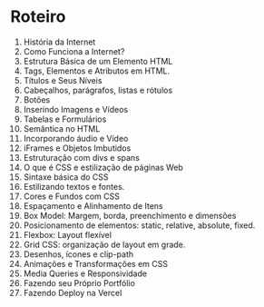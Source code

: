 # Roteiro

1. História da Internet
2. Como Funciona a Internet?
3. Estrutura Básica de um Elemento HTML
4. Tags, Elementos e Atributos em HTML.
5. Títulos e Seus Níveis
6. Cabeçalhos, parágrafos, listas e rótulos
7. Botões
8. Inserindo Imagens e Vídeos
9. Tabelas e Formulários
10. Semântica no HTML
11. Incorporando áudio e Vídeo
12. iFrames e Objetos Imbutidos
13. Estruturação com divs e spans
14. O que é CSS e estilização de páginas Web
15. Sintaxe básica do CSS
16. Estilizando textos e fontes.
17. Cores e Fundos com CSS
18. Espaçamento e Alinhamento de Itens
19. Box Model: Margem, borda, preenchimento e dimensões
20. Posicionamento de elementos: static, relative, absolute, fixed.
21. Flexbox: Layout flexível
22. Grid CSS: organização de layout em grade.
23. Desenhos, ícones e clip-path
24. Animações e Transformações em CSS
25. Media Queries e Responsividade
26. Fazendo seu Próprio Portfólio
27. Fazendo Deploy na Vercel